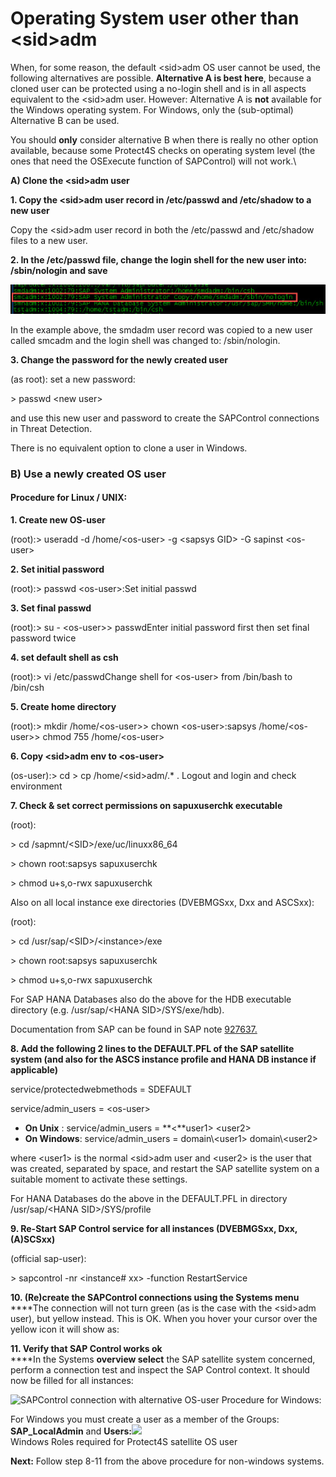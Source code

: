 # Operating System user other than \<sid>adm

When, for some reason, the default \<sid>adm OS user cannot be used, the following alternatives are possible. **Alternative A is best here**, because a cloned user can be protected using a no-login shell and is in all aspects equivalent to the \<sid>adm user. However: Alternative A is **not** available for the Windows operating system. For Windows, only the (sub-optimal) Alternative B can be used.

You should **only** consider alternative B when there is really no other option available, because some Protect4S checks on operating system level (the ones that need the OSExecute function of SAPControl) will not work.\


**A) Clone the \<sid>adm user**

**1. Copy the \<sid>adm user record in /etc/passwd and /etc/shadow to a new user**

Copy the \<sid>adm user record in both the /etc/passwd and /etc/shadow files to a new user.

**2. In the /etc/passwd file, change the login shell for the new user into: /sbin/nologin and save**

![Cloned user smcadm](<../../../.gitbook/assets/image (27).png>)

​In the example above, the smdadm user record was copied to a new user called smcadm and the login shell was changed to: /sbin/nologin.

**3. Change the password for the newly created user**

(as root): set a new password:

\> passwd \<new user>

and use this new user and password to create the SAPControl connections in Threat Detection.

There is no equivalent option to clone a user in Windows.

### B) Use a newly created OS user

#### Procedure for Linux / UNIX:

**1. Create new OS-user**

(root):> useradd -d /home/\<os-user> -g \<sapsys GID> -G sapinst \<os-user>

**2. Set initial password**

(root):> passwd \<os-user>:Set initial passwd

**3. Set final passwd**

(root):> su - \<os-user>> passwdEnter initial password first then set final password twice

**4. set default shell as csh**

(root):> vi /etc/passwdChange shell for \<os-user> from /bin/bash to /bin/csh

**5. Create home directory**

(root):> mkdir /home/\<os-user>> chown \<os-user>:sapsys /home/\<os-user>> chmod 755 /home/\<os-user>

**6. Copy \<sid>adm env to \<os-user>**

(os-user):> cd > cp /home/\<sid>adm/.\* . Logout and login and check environment

**7. Check & set correct permissions on sapuxuserchk executable**

(root):

\> cd /sapmnt/\<SID>/exe/uc/linuxx86\_64

\> chown root:sapsys sapuxuserchk

\> chmod u+s,o-rwx sapuxuserchk

Also on all local instance exe directories (DVEBMGSxx, Dxx and ASCSxx):

(root):

\> cd /usr/sap/\<SID>/\<instance>/exe

\> chown root:sapsys sapuxuserchk

\> chmod u+s,o-rwx sapuxuserchk​

For SAP HANA Databases also do the above for the HDB executable directory (e.g. /usr/sap/\<HANA SID>/SYS/exe/hdb).

Documentation from SAP can be found in SAP note [927637.](https://launchpad.support.sap.com/#/notes/927637)

**8. Add the following 2 lines to the DEFAULT.PFL of the SAP satellite system (and also for the ASCS instance profile and HANA DB instance if applicable)**

service/protectedwebmethods = SDEFAULT

service/admin\_users = \<os-user>

* **On Unix** : service/admin\_users = \*\*<\*\*user1> \<user2>
* **On Windows**: service/admin\_users = domain\\\<user1> domain\\\<user2>

where \<user1> is the normal \<sid>adm user and \<user2> is the user that was created, separated by space, and restart the SAP satellite system on a suitable moment to activate these settings.

For HANA Databases do the above in the DEFAULT.PFL in directory /usr/sap/\<HANA SID>/SYS/profile​

**9. Re-Start SAP Control service for all instances (DVEBMGSxx, Dxx, (A)SCSxx)**

(official sap-user):

\> sapcontrol -nr \<instance# xx> -function RestartService

**10. (Re)create the SAPControl connections using the Systems menu**\
\*\*\*\*The connection will not turn green (as is the case with the \<sid>adm user), but yellow instead. This is OK. When you hover your cursor over the yellow icon it will show as:

**11. Verify that SAP Control works ok**\
\*\*\*\*In the Systems **overview select** the SAP satellite system concerned, perform a connection test and inspect the SAP Control context. It should now be filled for all instances:

![SAPControl connection with alternative OS-user
Procedure for Windows:](<../../../.gitbook/assets/image (57).png>)

For Windows you must create a user as a member of the Groups: **SAP\_LocalAdmin** and **Users:**![](https://files.gitbook.com/v0/b/gitbook-legacy-files/o/assets%2F-Mee93KW0BtSWNWC0nS9%2F-MhItKeLzfio6uiJOuVS%2F-MhIu1QF9pXCwpWmlDqM%2Fimage.png?alt=media\&token=996e2640-e96c-4261-8916-f3dfbeecfb05)\
Windows Roles required for Protect4S satellite OS user

**Next:** Follow step 8-11 from the above procedure for non-windows systems.

